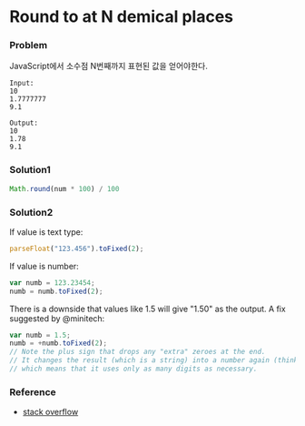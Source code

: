 # Round to at N demical places

### Problem

JavaScript에서 소수점 N번째까지 표현된 값을 얻어야한다.

```
Input:
10
1.7777777
9.1

Output:
10
1.78
9.1
```

### Solution1

```javascript
Math.round(num * 100) / 100
```

### Solution2

If value is text type:

```javascript
parseFloat("123.456").toFixed(2);
```

If value is number:

```javascript
var numb = 123.23454;
numb = numb.toFixed(2);
```

There is a downside that values like 1.5 will give "1.50" as the output. A fix suggested by @minitech:

```javascript
var numb = 1.5;
numb = +numb.toFixed(2);
// Note the plus sign that drops any "extra" zeroes at the end.
// It changes the result (which is a string) into a number again (think "0 + foo"),
// which means that it uses only as many digits as necessary.
```

### Reference

* [stack overflow](http://stackoverflow.com/questions/11832914/round-to-at-most-2-decimal-places-in-javascript)